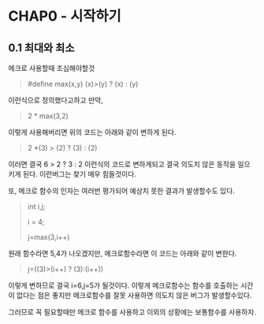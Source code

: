 # CHAP0 - 시작하기

## 0.1 최대와 최소

메크로 사용할때 조심해야할것

> \#define max(x,y) (x)>(y) ? (x) : (y)

이런식으로 정의했다고하고 만약,

> 2 * max(3,2)

이렇게 사용해버리면 위의 코드는 아래와 같이 변하게 된다.

> 2 *(3) > (2) ? (3) : (2)

이러면 결국 6 > 2 ? 3 : 2 이런식의 코드로 변하게되고 결국 의도치 않은 동작을 일으키게 된다. 이런버그는 찾기 매우 힘들것이다.

또, 메크로 함수의 인자는 여러번 평가되어 예상치 못한 결과가 발생할수도 있다.

> int i,j;
>
> i = 4;
>
> j=max(3,i++)

원래 함수라면 5,4가 나오겠지만, 메크로함수라면 이 코드는 아래와 같이 변한다.

> j=((3)>(i++) ? (3):(i++))

이렇게 변하므로 결국 i=6,j=5가 될것이다. 이렇게 메크로함수는 함수를 호출하는 시간이 없다는 점은 좋지만 메크로함수를 잘못 사용하면 의도치 않은 버그가 발생할수있다.

그러므로 꼭 필요할때만 메크로 함수를 사용하고 이외의 상황에는 보통함수를 사용하자.